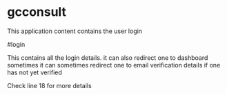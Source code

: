# gcconsult
This application content contains the user login

#login

This contains all the login details. it can also redirect one to dashboard sometimes it can sometimes redirect one to email verification details if one has not yet verified

Check line 18 for more details
